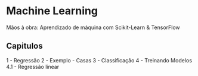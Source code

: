 # Machine Learning

Mãos à obra: Aprendizado de máquina com Scikit-Learn & TensorFlow

## Capitulos

1 - Regressão
2 - Exemplo - Casas
3 - Classificação
4 - Treinando Modelos
4.1 - Regressão linear
